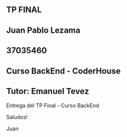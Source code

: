 ## TP FINAL
## Juan Pablo Lezama
## 37035460
## Curso BackEnd - CoderHouse 
## Tutor: Emanuel Tevez

Entrega del TP Final - Curso BackEnd

Saludos!

Juan